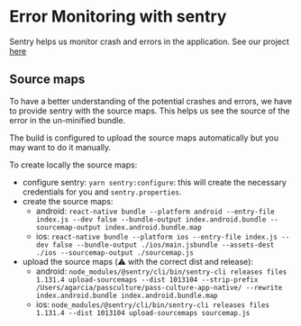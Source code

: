 # Error Monitoring with sentry

Sentry helps us monitor crash and errors in the application. See our project [here](https://logs.passculture.app/organizations/sentry/issues/?project=6)

## Source maps

To have a better understanding of the potential crashes and errors, we have to provide sentry with the source maps. This helps us see the source of the error in the un-minified bundle.

The build is configured to upload the source maps automatically but you may want to do it manually.

To create locally the source maps:

- configure sentry: `yarn sentry:configure`: this will create the necessary credentials for you and `sentry.properties`.
- create the source maps:
  - android: `react-native bundle --platform android --entry-file index.js --dev false --bundle-output index.android.bundle --sourcemap-output index.android.bundle.map`
  - ios: `react-native bundle --platform ios --entry-file index.js --dev false --bundle-output ./ios/main.jsbundle --assets-dest ./ios --sourcemap-output ./sourcemap.js`
- upload the source maps (⚠️ with the correct dist and release):
  - android: `node_modules/@sentry/cli/bin/sentry-cli releases files 1.131.4 upload-sourcemaps --dist 1013104 --strip-prefix /Users/agarcia/passculture/pass-culture-app-native/ --rewrite index.android.bundle index.android.bundle.map`
  - ios: `node_modules/@sentry/cli/bin/sentry-cli releases files 1.131.4 --dist 1013104 upload-sourcemaps sourcemap.js`
